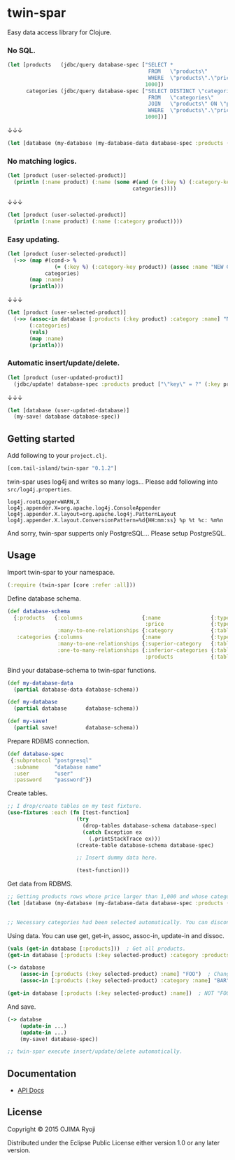 # twin-spar

Easy data access library for Clojure.

### No SQL.

```clojure
(let [products   (jdbc/query database-spec ["SELECT *
                                             FROM   \"products\"
                                             WHERE  \"products\".\"price\" > ?"
                                            1000])
      categories (jdbc/query database-spec ["SELECT DISTINCT \"categories\".*
                                             FROM   \"categories\"
                                             JOIN   \"products\" ON \"products\".\"category-key\" = \"categories\".\"key\"
                                             WHERE  \"products\".\"price\" > ?"
                                            1000])]
```

↓↓↓

```clojure
(let [database (my-database (my-database-data database-spec :products ($> :price 1000)))]
```

### No matching logics.

```clojure
(let [product (user-selected-product)]
  (println (:name product) (:name (some #(and (= (:key %) (:category-key product)) %)
                                        categories))))
```

↓↓↓

```clojure
(let [product (user-selected-product)]
  (println (:name product) (:name (:category product))))
```

### Easy updating.

```clojure
(let [product (user-selected-product)]
  (->> (map #(cond-> %
               (= (:key %) (:category-key product)) (assoc :name "NEW Category"))
            categories)
       (map :name)
       (println)))
```

↓↓↓

```clojure
(let [product (user-selected-product)]
  (->> (assoc-in database [:products (:key product) :category :name] "NEW Category")
       (:categories)
       (vals)
       (map :name)
       (println)))
```

### Automatic insert/update/delete.

```clojure
(let [product (user-updated-product)]
  (jdbc/update! database-spec :products product ["\"key\" = ?" (:key product)] :entities (jdbc/quoted \")))
```

↓↓↓

```clojure
(let [database (user-updated-database)]
  (my-save! database database-spec))
```

## Getting started

Add following to your <code>project.clj</code>.

```clojure
[com.tail-island/twin-spar "0.1.2"]
```

twin-spar uses log4j and writes so many logs... Please add following into <code>src/log4j.properties</code>.

```
log4j.rootLogger=WARN,X
log4j.appender.X=org.apache.log4j.ConsoleAppender
log4j.appender.X.layout=org.apache.log4j.PatternLayout
log4j.appender.X.layout.ConversionPattern=%d{HH:mm:ss} %p %t %c: %m%n
```

And sorry, twin-spar supperts only PostgreSQL... Please setup PostgreSQL.

## Usage

Import twin-spar to your namespace.

```clojure
(:require (twin-spar [core :refer :all]))
```

Define database schema.

```clojure
(def database-schema
  {:products   {:columns                   {:name                {:type      :string}
                                            :price               {:type      :decimal}}
                :many-to-one-relationships {:category            {:table-key :categories}}}
   :categories {:columns                   {:name                {:type      :string}}
                :many-to-one-relationships {:superior-category   {:table-key :categories}}
                :one-to-many-relationships {:inferior-categories {:table-key :categories, :many-to-one-relationship-key :superior-category}
                                            :products            {:table-key :products,   :many-to-one-relationship-key :category}}}})
```

Bind your database-schema to twin-spar functions.

```clojure
(def my-database-data
  (partial database-data database-schema))

(def my-database
  (partial database      database-schema))

(def my-save!
  (partial save!         database-schema))
```

Prepare RDBMS connection.

```clojure
(def database-spec
 {:subprotocol "postgresql"
  :subname     "database name"
  :user        "user"
  :password    "password"})
```

Create tables.

```clojure
;; I drop/create tables on my test fixture.
(use-fixtures :each (fn [test-function]
                      (try
                        (drop-tables database-schema database-spec)
                        (catch Exception ex
                          (.printStackTrace ex)))
                      (create-table database-schema database-spec)

                      ;; Insert dummy data here.

                      (test-function)))
```

Get data from RDBMS.

```clojure
;; Getting products rows whose price larger than 1,000 and whose category's superior-category's superior-category's name is "foo".
(let [database (my-database (my-database-data database-spec :products ($and ($> :price 1000)
                                                                            ($= :category.superior-category.superior-category.name "foo"))))]

;; Necessary categories had been selected automatically. You can disconnect from RDBMS now.
```

Using data. You can use get, get-in, assoc, assoc-in, update-in and dissoc.

```clojure
(vals (get-in database [:products]))  ; Get all products.
(get-in database [:products (:key selected-product) :category :products])  ; Get same category products.

(-> database
    (assoc-in [:products (:key selected-product) :name] "FOO")  ; Change product's name.
    (assoc-in [:products (:key selected-product) :category :name] "BAR"))  ; Change product's category's name.

(get-in database [:products (:key selected-product) :name])  ; NOT "FOO". Original name is returned, because everything is immutable.
```

And save.

```clojure
(-> databse
    (update-in ...)
    (update-in ...)
    (my-save! database-spec))

;; twin-spar execute insert/update/delete automatically.
```

## Documentation

* [API Docs](http://tail-island.github.io/twin-spar/uberdoc.html)

## License

Copyright © 2015 OJIMA Ryoji

Distributed under the Eclipse Public License either version 1.0 or any later version.
